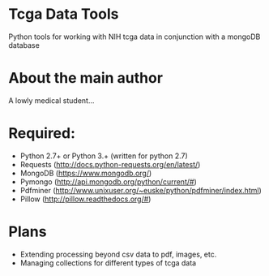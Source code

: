 # Tcga Data Tools
Python tools for working with NIH tcga data in conjunction with a mongoDB database

# About the main author
A lowly medical student...

# Required:
* Python 2.7+ or Python 3.+ (written for python 2.7)
* Requests (http://docs.python-requests.org/en/latest/)
* MongoDB (https://www.mongodb.org/)
* Pymongo (http://api.mongodb.org/python/current/#)
* Pdfminer (http://www.unixuser.org/~euske/python/pdfminer/index.html)
* Pillow (http://pillow.readthedocs.org/#)

# Plans
* Extending processing beyond csv data to pdf, images, etc.
* Managing collections for different types of tcga data